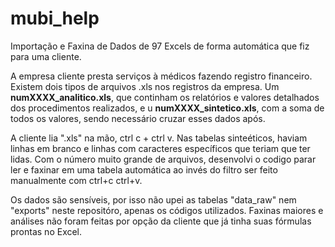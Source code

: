 # mubi_help
Importação e Faxina de Dados de 97 Excels de forma automática que fiz para uma cliente.

A empresa cliente presta serviços à médicos fazendo registro financeiro.
Existem dois tipos de arquivos .xls nos registros da empresa. Um **numXXXX_analitico.xls**, que continham os relatórios e valores detalhados dos procedimentos realizados, e u **numXXXX_sintetico.xls**, com a soma de todos os valores, sendo necessário cruzar esses dados após.


A cliente lia ".xls" na mão, ctrl c + ctrl v. Nas tabelas sinteéticos, haviam linhas em branco e linhas com caracteres específicos que teriam que ter lidas.
Com o número muito grande de arquivos, desenvolvi o codigo parar ler e faxinar em uma tabela automática ao invés do filtro ser feito manualmente com ctrl+c ctrl+v.


Os dados são sensíveis, por isso não upei as tabelas "data_raw" nem "exports" neste repositóro, apenas os códigos utilizados.
Faxinas maiores e análises não foram feitas por opção da cliente que já tinha suas fórmulas prontas no Excel.
